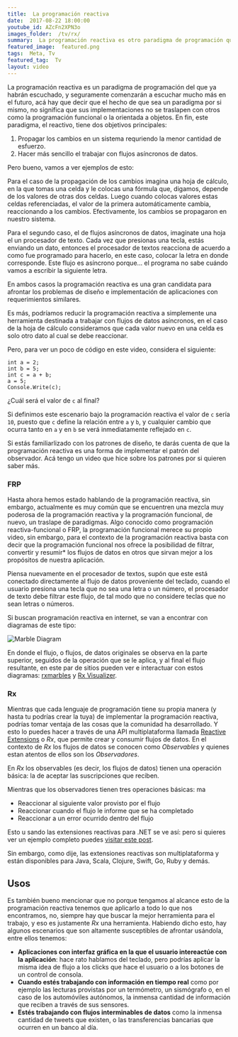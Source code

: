 ```yaml
---
title:  La programación reactiva
date:  2017-08-22 18:00:00
youtube_id: AZcFn2XPN3o
images_folder:  /tv/rx/
summary:  La programación reactiva es otro paradigma de programación que facilita el trabajo con flujos asíncronos de datos, además de ser compatible con otros paradigmas que magnifican sus características.
featured_image:  featured.png
tags:  Meta, Tv
featured_tag:  Tv
layout: video
---
```


La programación reactiva es un paradigma de programación del que ya habrán escuchado, y seguramente comenzarán a escuchar mucho más en el futuro, acá hay que decir que el hecho de que sea un paradigma por si mismo, no significa que sus implementaciones no se traslapen con otros como la programación funcional o la orientada a objetos. En fin, este paradigma, el reactivo, tiene dos objetivos principales:

1. Propagar los cambios en un sistema requriendo la menor cantidad de esfuerzo.  
1. Hacer más sencillo el trabajar con flujos asíncronos de datos.

Pero bueno, vamos a ver ejemplos de esto:

Para el caso de la propagación de los cambios imagina una hoja de cálculo, en la que tomas una celda y le colocas una fórmula que, digamos, depende de los valores de otras dos celdas. Luego cuando colocas valores estas celdas referenciadas, el valor de la primera automáticamente cambia, reaccionando a los cambios. Efectivamente, los cambios se propagaron en nuestro sistema.

Para el segundo caso, el de flujos asíncronos de datos, imagínate una hoja el un procesador de texto. Cada vez que presionas una tecla, estás enviando un dato, entonces el procesador de textos reacciona de acuerdo a como fue programado para hacerlo, en este caso, colocar la letra en donde corresponde. Este flujo es asíncrono porque… el programa no sabe cuándo vamos a escribir la siguiente letra.

En ambos casos la programación reactiva es una gran candidata para afrontar los problemas de diseño e implementación de aplicaciones con requerimientos similares.  

Es más, podríamos reducir la programación reactiva a simplemente una herramienta destinada a trabajar con flujos de datos asíncronos, en el caso de la hoja de cálculo consideramos que cada valor nuevo en una celda es solo otro dato al cual se debe reaccionar.

Pero, para ver un poco de código en este video, considera el siguiente: 

```
int a = 2;
int b = 5;
int c = a + b;
a = 5;
Console.Write(c);
```

¿Cuál será el valor de `c` al final?  

Si definimos este escenario bajo la programación reactiva el valor de `c` sería `10`, puesto que `c` define la relación entre `a` y `b`, y cualquier cambio que ocurra tanto en `a` y en `b` se verá inmediatamente reflejado en `c`. 

Si estás familiarlizado con los patrones de diseño, te darás cuenta de que la programación reactiva es una forma de implementar el patrón del observador. Acá tengo un video que hice sobre los patrones por si quieren saber más.

### FRP  
Hasta ahora hemos estado hablando de la programación reactiva, sin embargo, actualmente es muy común que se encuentren una mezcla muy poderosa de la programación reactiva y la programación funcional, de nuevo, un traslape de paradigmas. Algo conocido como programación reactiva-funcional o FRP, la programación funcional merece su propio video, sin embargo, para el contexto de la programación reactiva basta con decir que la programación funcional nos ofrece la posibilidad de filtrar, convertir y resumir* los flujos de datos en otros que sirvan mejor a los propósitos de nuestra aplicación.  

Piensa nuevamente en el procesador de textos, supón que este está conectado directamente al flujo de datos proveniente del teclado, cuando el usuario presiona una tecla que no sea una letra o un número, el procesador de texto debe filtrar este flujo, de tal modo que no considere teclas que no sean letras o números.


Si buscan programación reactiva en internet, se van a encontrar con diagramas de este tipo: 

<img src="/images/tv__rx__throttleWithTimeout.png" title="Marble Diagram" />

En donde el flujo, o flujos, de datos originales se observa en la parte superior, seguidos de la operación que se le aplica, y al final el flujo resultante, en este par de sitios pueden ver e interactuar con estos diagramas: <a href="http://rxmarbles.com/" target="_blank">rxmarbles</a> y <a href="https://rxviz.com/" target="_blank">Rx Visualizer</a>.

### Rx
Mientras que cada lenguaje de programación tiene su propia manera (y hasta tu podrías crear la tuya) de implementar la programación reactiva, podrías tomar ventaja de las cosas que la comunidad ha desarrollado. Y esto lo puedes hacer a través de una API multiplataforma llamada <a href="http://reacivex.io" target="_blank">Reactive Extensions</a> o *Rx*, que permite crear y consumir flujos de datos. En el contexto de *Rx*  los flujos de datos se conocen como *Observables* y quienes estan atentos de ellos son los *Observadores*. 

En *Rx* los observables (es decir, los flujos de datos) tienen una operación básica: la de aceptar las suscripciones que reciben.

Mientras que los observadores tienen tres operaciones básicas:
ma
- Reaccionar al siguiente valor provisto por el flujo
- Reaccionar cuando el flujo le informe que se ha completado
- Reaccionar a un error ocurrido dentro del flujo

Esto u  sando las extensiones reactivas para .NET se ve así: pero si quieres ver un ejemplo completo puedes <a href="http://thatcsharpguy.com/post/reactive-extensions-1/" target="_blank">visitar este post</a>.

Sin embargo, como dije, las extensiones reactivas son multiplataforma y están disponibles para Java, Scala, Clojure, Swift, Go, Ruby y demás.

## Usos 
Es también bueno mencionar que no porque tengamos al alcance esto de la programación reactiva tenemos que aplicarlo a todo lo que nos encontramos, no, siempre hay que buscar la mejor herramienta para el trabajo, y eso es justamente *Rx* una herramienta. Habiendo dicho esto, hay algunos escenarios que son altamente susceptibles de afrontar usándola, entre ellos tenemos:  

- **Aplicaciones con interfaz gráfica en la que el usuario intereactúe con la aplicación**: hace rato hablamos del teclado, pero podrías aplicar la misma idea de flujo a los clicks que hace el usuario o a los botones de un control de consola.
- **Cuando estés trabajando con información en tiempo real** como por ejemplo las lecturas provistas por un termómetro, un sismógrafo o, en el caso de los automóviles autónomos, la inmensa cantidad de información que reciben a través de sus sensores.
- **Estés trabajando con flujos interminables de datos** como la inmensa cantidad de tweets que existen, o las transferencias bancarias que ocurren en un banco al día.

 